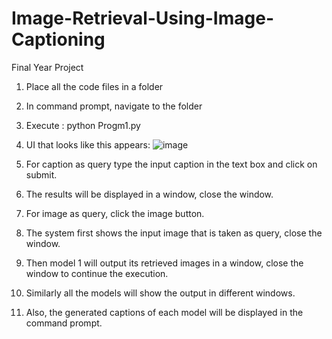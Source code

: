 # Image-Retrieval-Using-Image-Captioning
Final Year Project

1. Place all the code files in a folder
2. In command prompt, navigate to the folder
3. Execute : python Progm1.py
4. UI that looks like this appears:
     ![image](https://user-images.githubusercontent.com/48133025/124981759-90223380-e053-11eb-9512-77a2aa675625.png)
     
5. For caption as query type the input caption in the text box and click on submit.
6. The results will be displayed in a window, close the window.
7. For image as query, click the image button.
8. The system first shows the input image that is taken as query, close the window.
9. Then model 1 will output  its retrieved images in a window, close the window to continue the execution.
10. Similarly all the models will show the output in different windows.
11. Also, the generated captions of each model will be displayed in the command prompt.



